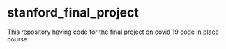 # stanford_final_project
This repository having code for the final project on covid 19 code in place course
